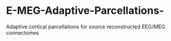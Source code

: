 # E-MEG-Adaptive-Parcellations-
Adaptive cortical parcellations for source reconstructed EEG/MEG connectomes

